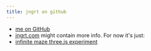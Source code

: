 ```yaml
---
title: jngrt on github
---
```

* [me on GitHub](https://github.com/jngrt/)
* [jngrt.com](http://jngrt.com) might contain more info.
For now it's just:
* [infinite maze three.js experiment](https://jngrt.github.com/infinite_maze_three.js)